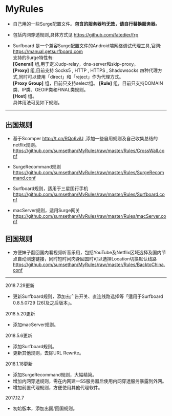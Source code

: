 # MyRules

 - 自己用的一些Surge配置文件。**包含的服务器均无效，请自行替换服务器。**

 - 包括内网穿透规则,具体方式见 https://github.com/fatedier/frp

 - Surfboard 是一个兼容Surge配置文件的Android端网络调试代理工具,官网: https://manual.getsurfboard.com <br>支持的Surge特性有: <br> **[General]** 组,用于定义udp-relay，dns-server和skip-proxy。<br>**[Proxy]** 组,目前支持 Socks5 , HTTP , HTTPS , Shadowsocks 四种代理方式,同时可以使用「direct」和「reject」作为代理方式。<br> **[Proxy Group]** 组，目前只支持select组。 **[Rule]** 组，目前只支持DOMAIN类、IP类、GEOIP类和FINAL类规则。<br> **[Host]** 组。<br>具体用法可见如下规则。 

------

## 出国规则<br>
 - 基于Scomper http://t.cn/RQo6viU ,添加一些自用规则及自己收集总结的netflix规则。<br>
  https://github.com/sumsethan/MyRules/raw/master/Rules/CrossWall.conf

 - SurgeRecommand规则<br>
    https://github.com/sumsethan/MyRules/raw/master/Rules/SurgeRecommand.conf

 - Surfboard规则，适用于三星国行手机<br>
    https://github.com/sumsethan/MyRules/raw/master/Rules/Surfboard.conf    

 - macServer规则，适用Surge网关<br>
    https://github.com/sumsethan/MyRules/raw/master/Rules/macServer.conf

## 回国规则<br>
 - 方便妹子翻回国内看视频听音乐用，包括YouTube及Netflix区域选择及国内节点自动测速链接，同时短时间肉身回国时可以选择Location切换默认线路<br>
  https://github.com/sumsethan/MyRules/raw/master/Rules/BacktoChina.conf


------
2018.7.29更新
 - 更新Surfboard规则，添加去广告开关、直连线路选择等「适用于Surfboard 0.8.5.0729 (26)及之后版本」。

2018.5.20更新
 - 添加macServer规则。

2018.5.6更新
 - 添加Surfboard规则。
 - 更新其他规则，去除URL Rewrite。

2018.1.18更新
 - 添加SurgeRecommand规则，大幅精简。
 - 增加内网穿透规则，需在内网建一SS服务器后使用内网穿透服务暴露到外网。
 - 增加前置代理规则，方便使用其他代理软件。

2017.12.7
- 初始版本，添加出国/回国规则。

